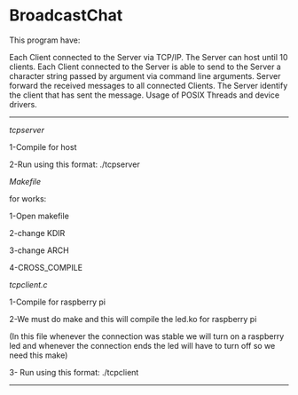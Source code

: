 # BroadcastChat

This program have:

Each Client connected to the Server via TCP/IP.
The Server can host until 10 clients.
Each Client connected to the Server is able to send to the Server a character string passed by argument via command line arguments. 
Server forward the received messages to all connected Clients.
The Server identify the client that has sent the message. 
Usage of POSIX Threads and device drivers.

----------------------------------------------------------------------------------------------------------------------------------------------------------------------------


 *tcpserver*

1-Compile for host

2-Run using this format: ./tcpserver <protocol or portnum>


*Makefile*

for works:

1-Open makefile

2-change KDIR

3-change ARCH

4-CROSS_COMPILE 


 *tcpclient.c*

1-Compile for raspberry pi

2-We must do make and this will compile the led.ko for raspberry pi

(In this file whenever the connection was stable we will turn on a 
raspberry led and whenever the connection ends the led will have to 
turn off so we need this make)

3- Run using this format: ./tcpclient  <servername> <protocol or portnum>
 

----------------------------------------------------------------------------------------------------------------------------------------------------------------------------












